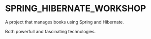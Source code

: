 # SPRING_HIBERNATE_WORKSHOP

A project that manages books using Spring and Hibernate.

Both powerfull and fascinating technologies.
